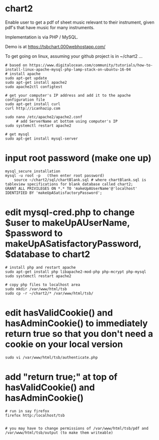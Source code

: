 # chart2
Enable user to get a pdf of sheet music relevant to their instrument, given pdf's that have music for many instruments.

Implementation is via PHP / MySQL.

Demo is at https://tsbchart.000webhostapp.com/

To get going on linux, assuming your github project is in ~/chart2 ...
   
    # based on https://www.digitalocean.com/community/tutorials/how-to-install-linux-apache-mysql-php-lamp-stack-on-ubuntu-16-04
    # install apache
    sudo apt-get update
    sudo apt-get install apache2
    sudo apache2ctl configtest

    # get your computer's IP address and add it to the apache configuration file
    sudo apt-get install curl
    curl http://icanhazip.com

    sudo nano /etc/apache2/apache2.conf
         # add ServerName at bottom using computer's IP
    sudo systemctl restart apache2

    # get mysql
    sudo apt-get install mysql-server
#         input root password (make one up)
    mysql_secure_installation
    mysql -u root -p   (then enter root password)
        source ~/chart2/sql/chartBlank.sql # where chartBlank.sql is tableview specifications for blank database called chart2;
	GRANT ALL PRIVILEGES ON *.* TO 'makeUpAUserName'@'localhost' IDENTIFIED BY 'makeUpASatisfactoryPassword';
#   edit mysql-cred.php to change $user to makeUpAUserName, $password to makeUpASatisfactoryPassword, $database to chart2
 
    # install php and restart apache
    sudo apt-get install php libapache2-mod-php php-mcrypt php-mysql
    sudo systemctl restart apache2

    # copy php files to localhost area
    sudo mkdir /var/www/html/tsb
    sudo cp -r ~/chart2/* /var/www/html/tsb/
#       edit hasValidCookie() and hasAdminCookie() to immediately return true so that you don't need a cookie on your local version
    sudo vi /var/www/html/tsb/authenticate.php
#       add "return true;" at top of hasValidCookie() and hasAdminCookie() 

    # run in say firefox
    firefox http:/localhost/tsb


    # you may have to change permissions of /var/www/html/tsb/pdf and /var/www/html/tsb/output (to make them writeable)

